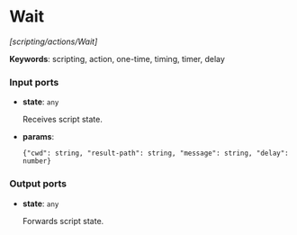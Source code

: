 # Wait

_[scripting/actions/Wait]_

__Keywords__: scripting, action, one-time, timing, timer, delay

### Input ports

* __state__: ` any `

    Receives script state.<br>


* __params__: 
    ```
    {"cwd": string, "result-path": string, "message": string, "delay": number}
    ```

### Output ports

* __state__: ` any `

    Forwards script state.<br>


